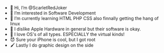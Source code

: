 - 👋 Hi, I’m @ScarletRedJoker
- 👀 I’m interested in Software Development
- 🌱 I’m currently learning HTML PHP CSS <web development> also finnally getting the hang of linux
- 🤬 I dislike Apple Hardware in general but their software is okay.
- 🥳 I love OS's of all types. ESPECIALLY the virtual kinds!
- 😈 Sure your iPhone is cool, but I got root
- 🖌️ Lastly I do graphic design on the side
<!---
ScarletRedJoker/ScarletRedJoker is a ✨ special ✨ repository because its `README.md` (this file) appears on your GitHub profile.
You can click the Preview link to take a look at your changes.
--->
